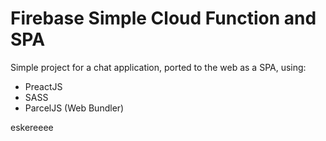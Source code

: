 # Firebase Simple Cloud Function and SPA
Simple project for a chat application, ported to the web as a SPA, using:
* PreactJS
* SASS
* ParcelJS (Web Bundler)

eskereeee
